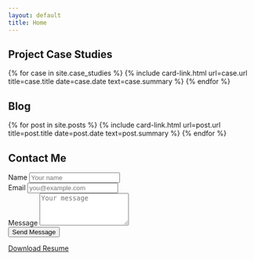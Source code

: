 ```yaml
---
layout: default
title: Home
---
```


<main class="container my-5">
  <section>
    <h2 class="mb-4">Project Case Studies</h2>
    {% for case in site.case_studies %}
      {% include card-link.html
        url=case.url
        title=case.title
        date=case.date
        text=case.summary
      %}
    {% endfor %}
  </section>

  <section class="mt-5">
    <h2 class="mb-4">Blog</h2>
    {% for post in site.posts %}
     {% include card-link.html
      url=post.url
      title=post.title
      date=post.date
      text=post.summary
     %}
    {% endfor %}
  </section>

  <section class="mt-5">
    <h2 class="mb-4">Contact Me</h2>
    <form action="https://formspree.io/f/mwpngnrj" method="POST">
      <div class="mb-3">
        <label for="name" class="form-label">Name</label>
        <input type="text" class="form-control" id="name" name="name" placeholder="Your name">
      </div>
      <div class="mb-3">
        <label for="email" class="form-label">Email</label>
        <input type="email" class="form-control" id="email" name="email" placeholder="you@example.com">
      </div>
      <div class="mb-3">
        <label for="message" class="form-label">Message</label>
        <textarea class="form-control" id="message" name="message" rows="4" placeholder="Your message"></textarea>
      </div>
      <button type="submit" class="btn btn-success">Send Message</button>
    </form>
  </section>

  <section class="mt-5 text-center">
    <a href="assets/Conor_Kingston_Resume.pdf" class="btn btn-primary">Download Resume</a>
  </section>
</main>